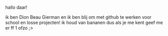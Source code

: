 hallo daar! 

ik ben Dion Beau Gierman en ik ben blij om met github te werken voor school en losse projecten! 
ik houd van bananen dus als je me kent geef me er ff 1 ofzo ;>